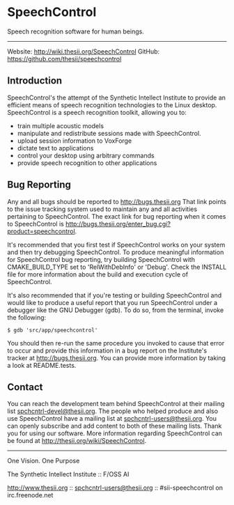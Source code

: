 # SpeechControl

Speech recognition software for human beings.

***

Website: http://wiki.thesii.org/SpeechControl
GitHub:  https://github.com/thesii/speechcontrol

## Introduction

SpeechControl's the attempt of the Synthetic Intellect Institute to
provide an efficient means of speech recognition technologies to the
Linux desktop. SpeechControl is a speech recognition toolkit, allowing
you to:

  * train multiple acoustic models
  * manipulate and redistribute sessions made with SpeechControl.
  * upload session information to VoxForge
  * dictate text to applications
  * control your desktop using arbitrary commands
  * provide speech recognition to other applications

## Bug Reporting

Any and all bugs should be reported to http://bugs.thesii.org
That link points to the issue tracking system used to maintain any and all
activities pertaining to SpeechControl. The exact link for bug reporting
when it comes to SpeechControl is
http://bugs.thesii.org/enter_bug.cgi?product=speechcontrol.

It's recommended that you first test if SpeechControl works on your system
and then try debugging SpeechControl. To produce meaningful information
for SpeechControl bug reporting, try building SpeechControl with
CMAKE_BUILD_TYPE set to 'RelWithDebInfo' or 'Debug'. Check the INSTALL
file for more information about the build and execution cycle of SpeechControl.

It's also recommended that if you're testing or building SpeechControl and would
like to produce a useful report that you run SpeechControl under a debugger like
the GNU Debugger (gdb). To do so, from the terminal, invoke the following:

    $ gdb 'src/app/speechcontrol'

You should then re-run the same procedure you invoked to cause that error to
occur and provide this information in a bug report on the Institute's tracker at
http://bugs.thesii.org. You can provide more information by taking a look at
README.tests.

## Contact
You can reach the development team behind SpeechControl at their
mailing list spchcntrl-devel@thesii.org. The people who helped produce
and also use SpeechControl have a mailing list at spchcntrl-users@thesii.org.
You can openly subscribe and add content to both of these mailing lists.
Thank you for using our software. More information regarding SpeechControl
can be found at http://thesii.org/wiki/SpeechControl.


***
One Vision. One Purpose

The Synthetic Intellect Institute :: F/OSS AI

http://www.thesii.org :: spchcntrl-users@thesii.org :: #sii-speechcontrol on irc.freenode.net
